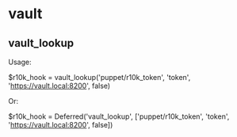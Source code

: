 # vault

## vault_lookup

Usage:

$r10k_hook = vault_lookup('puppet/r10k_token', 'token', 'https://vault.local:8200', false)

Or:


$r10k_hook = Deferred('vault_lookup', ['puppet/r10k_token', 'token', 'https://vault.local:8200', false])
